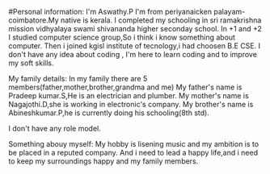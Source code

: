 #Personal information:
I'm Aswathy.P
I'm from periyanaicken palayam-coimbatore.My native is kerala. 
I completed my schooling in sri ramakrishna mission vidhyalaya swami shivananda higher seconday school.
In +1 and +2 I studied computer science group,So i think i know something about computer.
Then i joined kgisl institute of tecnology,i had choosen B.E CSE.
I don't have any idea about coding , I'm here to learn coding and to improve my soft skills. 

My family details:
In my family there are 5 members(father,mother,brother,grandma and me)
My father's name is Pradeep kumar.S,He is an electrician and plumber.
My mother's name is Nagajothi.D,she is working in electronic's company.
My brother's name is Abineshkumar.P,he is currently doing his schooling(8th std).

I don't have any role model.

Something abouy myself: My hobby is lisening music and my ambition is to be placed in a reputed company.
And i need to lead a happy life,and i need to keep my surroundings happy and my family members. 
